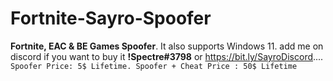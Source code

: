 # Fortnite-Sayro-Spoofer
**Fortnite, EAC &amp; BE Games Spoofer**. It also supports Windows 11. add me on discord if you want to buy it **!Spectre#3798** or https://bit.ly/SayroDiscord.... 
```Spoofer Price: 5$ Lifetime. Spoofer + Cheat Price : 50$ Lifetime```
